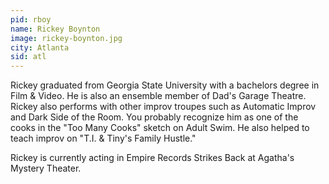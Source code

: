 ```yaml
---
pid: rboy
name: Rickey Boynton
image: rickey-boynton.jpg
city: Atlanta
sid: atl
---
```

Rickey graduated from Georgia State University with a bachelors degree in Film & Video. He is also an ensemble member of Dad's Garage Theatre. Rickey also performs with other improv troupes such as Automatic Improv and Dark Side of the Room. You probably recognize him as one of the cooks in the "Too Many Cooks" sketch on Adult Swim. He also helped to teach improv on "T.I. & Tiny's Family Hustle."

Rickey is currently acting in Empire Records Strikes Back at Agatha's Mystery Theater.
